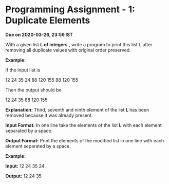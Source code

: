 #
# Programming Assignment - 1: Duplicate Elements

**Due on 2020-03-26, 23:59 IST**

With a given list  **L of integers** , write a program to print this list L after removing all duplicate values with original order preserved.

**Example:**

 If the input list is

 12 24 35 24 88 120 155 88 120 155

 Then the output should be

 12 24 35 88 120 155

**Explanation:**
 Third, seventh and ninth element of the list  **L**  has been removed because it was already present.

**Input Format:**
 In one line take the elements of the list  **L**  with each element separated by a space.

**Output Format:**
 Print the elements of the modified list in one line with each element separated by a space.

**Example:**

**Input:**
 12 24 35 24

**Output:**
 12 24 35
